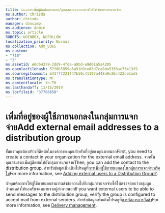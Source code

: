 ```yaml
---
title: ๗๑๘การเพิ่มผู้ติดต่อภายนอก/บุคคลภายนอกองค์กรไปยังรายการการแจกจ่าย
ms.author: chrisda
author: chrisda
manager: dansimp
ms.audience: Admin
ms.topic: article
ROBOTS: NOINDEX, NOFOLLOW
localization_priority: Normal
ms.collection: Adm_O365
ms.custom:
- "718"
- "3"
ms.assetid: e6d64379-2dd9-4fda-a9bd-e9d61a5a4205
ms.openlocfilehash: 57f8b5859a5a91b9ce83d7ca8da5330ac73413f9
ms.sourcegitcommit: b43f77221f47b50c41197a448a9c26c423ce1ad5
ms.translationtype: MT
ms.contentlocale: th-TH
ms.lasthandoff: 11/15/2019
ms.locfileid: "37766658"
---
```

# <a name="add-external-email-addresses-to-a-distribution-group"></a><span data-ttu-id="21a0a-102">เพิ่มที่อยู่ของผู้ใช้ภายนอกลงในกลุ่มการแจกจ่าย</span><span class="sxs-lookup"><span data-stu-id="21a0a-102">Add external email addresses to a distribution group</span></span>

<span data-ttu-id="21a0a-103">ขั้นแรกคุณต้องสร้างที่ติดต่อในองค์กรของคุณสำหรับที่อยู่ของคุณภายนอก</span><span class="sxs-lookup"><span data-stu-id="21a0a-103">First, you need to create a contact in your organization for the external email address.</span></span> <span data-ttu-id="21a0a-104">จากนั้นคุณสามารถเพิ่มผู้ติดต่อไปยังกลุ่มการแจกจ่าย</span><span class="sxs-lookup"><span data-stu-id="21a0a-104">Then, you can add the contact to the distribution group.</span></span> <span data-ttu-id="21a0a-105">สำหรับข้อมูลเพิ่มเติมโปรดดูที่[การเพิ่มผู้ใช้ภายนอกลงในกลุ่มการแจกจ่ายหรือไม่](https://support.office.com/client/caa0f310-0bb7-48e3-8ad2-cb358b53bbba)</span><span class="sxs-lookup"><span data-stu-id="21a0a-105">For more information, see [Adding external users to a Distribution Group?](https://support.office.com/client/caa0f310-0bb7-48e3-8ad2-cb358b53bbba).</span></span>

<span data-ttu-id="21a0a-106">ถ้าคุณต้องการให้ผู้ใช้ภายนอกสามารถส่งข้อความไปยังกลุ่มการแจกจ่ายได้ให้ตรวจสอบว่ากลุ่มถูกกำหนดค่าให้ยอมรับจดหมายจากผู้ส่งภายนอก</span><span class="sxs-lookup"><span data-stu-id="21a0a-106">If you want external users to be able to send messages to the distribution group, verify the group is configured to accept mail from external senders.</span></span> <span data-ttu-id="21a0a-107">สำหรับข้อมูลเพิ่มเติมโปรดดูที่[การจัดการการจัดส่ง](https://technet.microsoft.com/library/bb124513.aspx#deliverymanagement)</span><span class="sxs-lookup"><span data-stu-id="21a0a-107">For more information, see [Delivery management](https://technet.microsoft.com/library/bb124513.aspx#deliverymanagement).</span></span>
